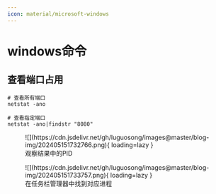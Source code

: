```yaml
---
icon: material/microsoft-windows
---
```


# windows命令

## 查看端口占用

```shell
# 查看所有端口
netstat -ano

# 查看指定端口
netstat -ano|findstr "8080"
```

<figure markdown="span">
  ![](https://cdn.jsdelivr.net/gh/luguosong/images@master/blog-img/202405151732766.png){ loading=lazy }
  <figcaption>观察结果中的PID</figcaption>
</figure>

<figure markdown="span">
  ![](https://cdn.jsdelivr.net/gh/luguosong/images@master/blog-img/202405151733757.png){ loading=lazy }
  <figcaption>在任务栏管理器中找到对应进程</figcaption>
</figure>
